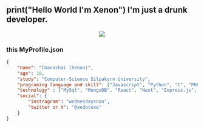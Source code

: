 <h2>print("Hello World I'm Xenon") I'm just a drunk developer.</h2>

<p align="center">
    <img src="https://lanyard.cnrad.dev/api/628826650972258344"/>
</p>

### this MyProfile.json

```json
{
    "name": "Chanachai (Xenon)",
    "age": 18,
    "study": "Computer-Science Silpakorn University",
    "programing language and skill": ["Javascript", "Python", "C", "PHP", "HTML", "CSS"],
    "technology" : ["MySql", "MongoDB", "React", "Next", "Express.js", "Bootstrap", "TailwindCSS", "Discord.js"],
    "social": {
        "instragram": "wednesdaysnon",
        "twitter or X": "@xedotexe"
    }
}
```
